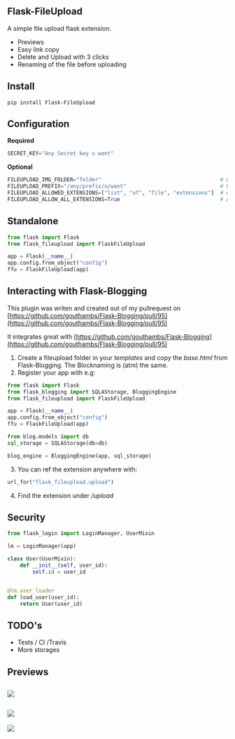Flask-FileUpload
----------------

A simple file upload flask extension.

- Previews
- Easy link copy
- Delete and Upload with 3 clicks
- Renaming of the file before uploading

Install
-------

```pip install Flask-FileUpload```

Configuration
-------------
__Required__
```python
SECRET_KEY="Any Secret key u want"
```

__Optional__

```python
FILEUPLOAD_IMG_FOLDER="folder"                                      # Where to store the images
FILEUPLOAD_PREFIX="/any/prefix/u/want"                              # Blueprint prefix
FILEUPLOAD_ALLOWED_EXTENSIONS=["list", "of", "file", "extensions"]  # Allow only these extensions
FILEUPLOAD_ALLOW_ALL_EXTENSIONS=True                                # Allow all extensions
```

Standalone
----------
```python
from flask import Flask
from flask_fileupload import FlaskFileUpload

app = Flask(__name__)
app.config.from_object("config")
ffu = FlaskFileUpload(app)
```

Interacting with Flask-Blogging
-------------------------------


This plugin was writen and created out of my pullrequest on [https://github.com/gouthambs/Flask-Blogging/pull/95](https://github.com/gouthambs/Flask-Blogging/pull/95)

It integrates great with [https://github.com/gouthambs/Flask-Blogging](https://github.com/gouthambs/Flask-Blogging/pull/95)

1. Create a fileupload folder in your _templates_ and copy the _base.html_ from Flask-Blogging. The Blocknaming is (atm) the same.
2. Register your app with e.g:
```python
from flask import Flask
from flask_blogging import SQLAStorage, BloggingEngine
from flask_fileupload import FlaskFileUpload

app = Flask(__name__)
app.config.from_object("config")
ffu = FlaskFileUpload(app)

from blog.models import db
sql_storage = SQLAStorage(db=db)

blog_engine = BloggingEngine(app, sql_storage)
```
3. You can ref the extension anywhere with:
```python
url_for("flask_fileupload.upload")
```

4. Find the extension under _/upload_

Security
--------

```python
from flask_login import LoginManager, UserMixin

lm = LoginManager(app)

class User(UserMixin):
    def __init__(self, user_id):
        self.id = user_id


@lm.user_loader
def load_user(user_id):
    return User(user_id)
```

TODO's
------
- Tests / CI /Travis
- More storages

Previews
--------

![](https://github.com/Speedy1991/Flask-FileUpload/blob/master/doc/img/overview.png)
----
![](https://github.com/Speedy1991/Flask-FileUpload/blob/master/doc/img/sort_and_searchable.png)
----
![](https://github.com/Speedy1991/Flask-FileUpload/blob/master/doc/img/zoom.png)

